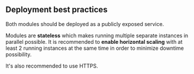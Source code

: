 ## Deployment best practices

Both modules should be deployed as a publicly exposed service.

Modules are **stateless** which makes running multiple separate instances in parallel possible.
It is recommended to **enable horizontal scaling**
with at least 2 running instances at the same time in order to minimize downtime
possibility.

It's also recommended to use HTTPS.
